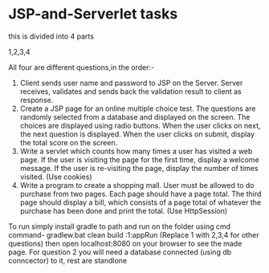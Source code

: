 # JSP-and-Serverlet tasks
this is divided into 4 parts

1,2,3,4

All four are different questions,in the order:-

1. Client sends user name and password to JSP on the Server. Server receives, validates and
sends back the validation result to client as response.
2. Create a JSP page for an online multiple choice test. The questions are randomly selected
from a database and displayed on the screen. The choices are displayed using radio buttons.
When the user clicks on next, the next question is displayed. When the user clicks on submit,
display the total score on the screen.
3. Write a servlet which counts how many times a user has visited a web page. If the user is
visiting the page for the first time, display a welcome message. If the user is re-visiting the
page, display the number of times visited. (Use cookies)
4. Write a program to create a shopping mall. User must be allowed to do purchase from two
pages. Each page should have a page total. The third page should display a bill, which consists
of a page total of whatever the purchase has been done and print the total. (Use HttpSession) 

To run simply install gradle to path and run on the folder using cmd command- gradlew.bat clean build :1:appRun
(Replace 1 with 2,3,4 for other questions)
then open localhost:8080 on your browser to see the made page.
For question 2 you will need a database connected (using db conncector) to it, rest are standlone


